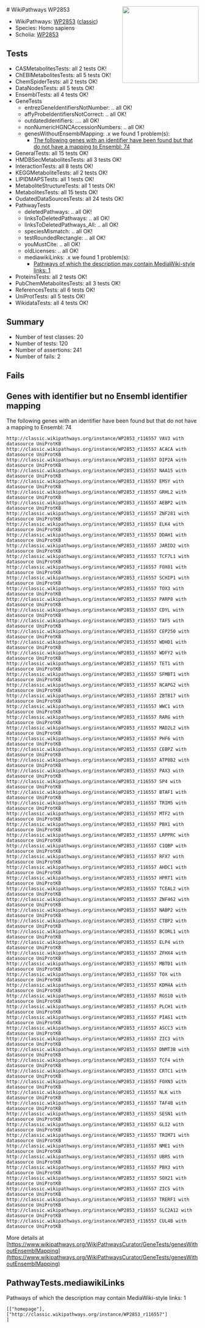 <img style="float: right; width: 200px" src="https://upload.wikimedia.org/wikipedia/commons/thumb/8/83/Wplogo_with_text_500.png/640px-Wplogo_with_text_500.png" />
# WikiPathways WP2853

* WikiPathways: [WP2853](https://wikipathways.org/pathways/WP2853) ([classic](https://classic.wikipathways.org/instance/WP2853))
* Species: Homo sapiens
* Scholia: [WP2853](https://scholia.toolforge.org/wikipathways/WP2853)
## Tests
* CASMetabolitesTests: all 2 tests OK!
* ChEBIMetabolitesTests: all 5 tests OK!
* ChemSpiderTests: all 2 tests OK!
* DataNodesTests: all 5 tests OK!
* EnsemblTests: all 4 tests OK!
* GeneTests
    * entrezGeneIdentifiersNotNumber: .. all OK!
    * affyProbeIdentifiersNotCorrect: .. all OK!
    * outdatedIdentifiers: .... all OK!
    * nonNumericHGNCAccessionNumbers: .. all OK!
    * genesWithoutEnsemblMapping: .x we found 1 problem(s):
        * [The following genes with an identifier have been found but that do not have a mapping to Ensembl: 74](#c4e543cb)
* GeneralTests: all 15 tests OK!
* HMDBSecMetabolitesTests: all 3 tests OK!
* InteractionTests: all 8 tests OK!
* KEGGMetaboliteTests: all 2 tests OK!
* LIPIDMAPSTests: all 1 tests OK!
* MetaboliteStructureTests: all 1 tests OK!
* MetabolitesTests: all 15 tests OK!
* OudatedDataSourcesTests: all 24 tests OK!
* PathwayTests
    * deletedPathways: .. all OK!
    * linksToDeletedPathways: .. all OK!
    * linksToDeletedPathways_All: .. all OK!
    * speciesMismatch: .. all OK!
    * testRoundedRectangle: .. all OK!
    * youMustCite: .. all OK!
    * oldLicenses: .. all OK!
    * mediawikiLinks: .x we found 1 problem(s):
        * [Pathways of which the description may contain MediaWiki-style links: 1](#da69cf45)
* ProteinsTests: all 2 tests OK!
* PubChemMetabolitesTests: all 3 tests OK!
* ReferencesTests: all 6 tests OK!
* UniProtTests: all 5 tests OK!
* WikidataTests: all 4 tests OK!


## Summary

* Number of test classes: 20
* Number of tests: 120
* Number of assertions: 241
* Number of fails: 2

## Fails

<a name="c4e543cb" />

## Genes with identifier but no Ensembl identifier mapping

The following genes with an identifier have been found but that do not have a mapping to Ensembl: 74
```
http://classic.wikipathways.org/instance/WP2853_r116557 VAV3 with datasource UniProtKB
http://classic.wikipathways.org/instance/WP2853_r116557 ACACA with datasource UniProtKB
http://classic.wikipathways.org/instance/WP2853_r116557 DIP2A with datasource UniProtKB
http://classic.wikipathways.org/instance/WP2853_r116557 NAA15 with datasource UniProtKB
http://classic.wikipathways.org/instance/WP2853_r116557 EMSY with datasource UniProtKB
http://classic.wikipathways.org/instance/WP2853_r116557 GRHL2 with datasource UniProtKB
http://classic.wikipathways.org/instance/WP2853_r116557 AEBP2 with datasource UniProtKB
http://classic.wikipathways.org/instance/WP2853_r116557 ZNF281 with datasource UniProtKB
http://classic.wikipathways.org/instance/WP2853_r116557 ELK4 with datasource UniProtKB
http://classic.wikipathways.org/instance/WP2853_r116557 DDAH1 with datasource UniProtKB
http://classic.wikipathways.org/instance/WP2853_r116557 JARID2 with datasource UniProtKB
http://classic.wikipathways.org/instance/WP2853_r116557 TCF7L1 with datasource UniProtKB
http://classic.wikipathways.org/instance/WP2853_r116557 FOXO1 with datasource UniProtKB
http://classic.wikipathways.org/instance/WP2853_r116557 SCHIP1 with datasource UniProtKB
http://classic.wikipathways.org/instance/WP2853_r116557 TOX3 with datasource UniProtKB
http://classic.wikipathways.org/instance/WP2853_r116557 PARP8 with datasource UniProtKB
http://classic.wikipathways.org/instance/WP2853_r116557 CDYL with datasource UniProtKB
http://classic.wikipathways.org/instance/WP2853_r116557 TAF5 with datasource UniProtKB
http://classic.wikipathways.org/instance/WP2853_r116557 CEP250 with datasource UniProtKB
http://classic.wikipathways.org/instance/WP2853_r116557 WDHD1 with datasource UniProtKB
http://classic.wikipathways.org/instance/WP2853_r116557 WDFY2 with datasource UniProtKB
http://classic.wikipathways.org/instance/WP2853_r116557 TET1 with datasource UniProtKB
http://classic.wikipathways.org/instance/WP2853_r116557 SFMBT1 with datasource UniProtKB
http://classic.wikipathways.org/instance/WP2853_r116557 NCAPG2 with datasource UniProtKB
http://classic.wikipathways.org/instance/WP2853_r116557 ZBTB17 with datasource UniProtKB
http://classic.wikipathways.org/instance/WP2853_r116557 WWC1 with datasource UniProtKB
http://classic.wikipathways.org/instance/WP2853_r116557 RARG with datasource UniProtKB
http://classic.wikipathways.org/instance/WP2853_r116557 MAD2L2 with datasource UniProtKB
http://classic.wikipathways.org/instance/WP2853_r116557 PHF6 with datasource UniProtKB
http://classic.wikipathways.org/instance/WP2853_r116557 CEBPZ with datasource UniProtKB
http://classic.wikipathways.org/instance/WP2853_r116557 ATP8B2 with datasource UniProtKB
http://classic.wikipathways.org/instance/WP2853_r116557 PAX3 with datasource UniProtKB
http://classic.wikipathways.org/instance/WP2853_r116557 SP4 with datasource UniProtKB
http://classic.wikipathways.org/instance/WP2853_r116557 BTAF1 with datasource UniProtKB
http://classic.wikipathways.org/instance/WP2853_r116557 TRIM5 with datasource UniProtKB
http://classic.wikipathways.org/instance/WP2853_r116557 MTF2 with datasource UniProtKB
http://classic.wikipathways.org/instance/WP2853_r116557 PBX1 with datasource UniProtKB
http://classic.wikipathways.org/instance/WP2853_r116557 LRPPRC with datasource UniProtKB
http://classic.wikipathways.org/instance/WP2853_r116557 C1QBP with datasource UniProtKB
http://classic.wikipathways.org/instance/WP2853_r116557 RFX7 with datasource UniProtKB
http://classic.wikipathways.org/instance/WP2853_r116557 AHDC1 with datasource UniProtKB
http://classic.wikipathways.org/instance/WP2853_r116557 HPRT1 with datasource UniProtKB
http://classic.wikipathways.org/instance/WP2853_r116557 TCEAL2 with datasource UniProtKB
http://classic.wikipathways.org/instance/WP2853_r116557 ZNF462 with datasource UniProtKB
http://classic.wikipathways.org/instance/WP2853_r116557 NABP2 with datasource UniProtKB
http://classic.wikipathways.org/instance/WP2853_r116557 CTBP2 with datasource UniProtKB
http://classic.wikipathways.org/instance/WP2853_r116557 BCORL1 with datasource UniProtKB
http://classic.wikipathways.org/instance/WP2853_r116557 ELP4 with datasource UniProtKB
http://classic.wikipathways.org/instance/WP2853_r116557 ZFHX4 with datasource UniProtKB
http://classic.wikipathways.org/instance/WP2853_r116557 MBTD1 with datasource UniProtKB
http://classic.wikipathways.org/instance/WP2853_r116557 TOX with datasource UniProtKB
http://classic.wikipathways.org/instance/WP2853_r116557 KDM4A with datasource UniProtKB
http://classic.wikipathways.org/instance/WP2853_r116557 RGS10 with datasource UniProtKB
http://classic.wikipathways.org/instance/WP2853_r116557 PLCH1 with datasource UniProtKB
http://classic.wikipathways.org/instance/WP2853_r116557 PIAS1 with datasource UniProtKB
http://classic.wikipathways.org/instance/WP2853_r116557 ASCC3 with datasource UniProtKB
http://classic.wikipathways.org/instance/WP2853_r116557 ZIC3 with datasource UniProtKB
http://classic.wikipathways.org/instance/WP2853_r116557 DNMT3B with datasource UniProtKB
http://classic.wikipathways.org/instance/WP2853_r116557 TCF4 with datasource UniProtKB
http://classic.wikipathways.org/instance/WP2853_r116557 CRTC1 with datasource UniProtKB
http://classic.wikipathways.org/instance/WP2853_r116557 FOXN3 with datasource UniProtKB
http://classic.wikipathways.org/instance/WP2853_r116557 NLK with datasource UniProtKB
http://classic.wikipathways.org/instance/WP2853_r116557 TAF4B with datasource UniProtKB
http://classic.wikipathways.org/instance/WP2853_r116557 SESN1 with datasource UniProtKB
http://classic.wikipathways.org/instance/WP2853_r116557 GLI2 with datasource UniProtKB
http://classic.wikipathways.org/instance/WP2853_r116557 TRIM71 with datasource UniProtKB
http://classic.wikipathways.org/instance/WP2853_r116557 NME1 with datasource UniProtKB
http://classic.wikipathways.org/instance/WP2853_r116557 UBR5 with datasource UniProtKB
http://classic.wikipathways.org/instance/WP2853_r116557 PBX3 with datasource UniProtKB
http://classic.wikipathways.org/instance/WP2853_r116557 SOX21 with datasource UniProtKB
http://classic.wikipathways.org/instance/WP2853_r116557 ZIC5 with datasource UniProtKB
http://classic.wikipathways.org/instance/WP2853_r116557 TRERF1 with datasource UniProtKB
http://classic.wikipathways.org/instance/WP2853_r116557 SLC2A12 with datasource UniProtKB
http://classic.wikipathways.org/instance/WP2853_r116557 CUL4B with datasource UniProtKB
```

More details at [https://www.wikipathways.org/WikiPathwaysCurator/GeneTests/genesWithoutEnsemblMapping](https://www.wikipathways.org/WikiPathwaysCurator/GeneTests/genesWithoutEnsemblMapping)

<a name="da69cf45" />

## PathwayTests.mediawikiLinks

Pathways of which the description may contain MediaWiki-style links: 1
```
[["homepage"],
["http://classic.wikipathways.org/instance/WP2853_r116557"]
]
```

